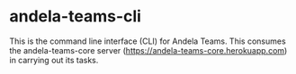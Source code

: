 # andela-teams-cli
This is the command line interface (CLI) for Andela Teams. This consumes the andela-teams-core server (https://andela-teams-core.herokuapp.com) in carrying out its tasks.
